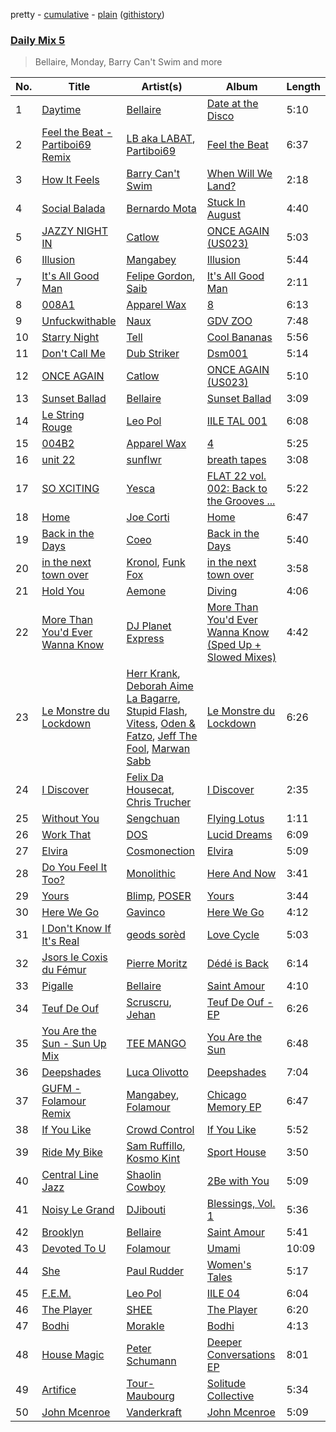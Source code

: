 pretty - [cumulative](/playlists/cumulative/Daily%20Mix%205.md) - [plain](/playlists/plain/37i9dQZF1E36TO0q54WsJv) ([githistory](https://github.githistory.xyz/vitokorn/spotify-playlist-archive/blob/master/playlists/plain/37i9dQZF1E36TO0q54WsJv))

### [Daily Mix 5](https://open.spotify.com/playlist/37i9dQZF1E36TO0q54WsJv)

> Bellaire, Monday, Barry Can't Swim and more

| No. | Title | Artist(s) | Album | Length |
|---|---|---|---|---|
| 1 | [Daytime](https://open.spotify.com/track/6h8c94zBXIJTbKuYWS6dXn) | [Bellaire](https://open.spotify.com/artist/6yeeXqk3RxV7l5DxmlXMnw) | [Date at the Disco](https://open.spotify.com/album/0EOAQUNVccnCTrrGf9Mfk9) | 5:10 |
| 2 | [Feel the Beat - Partiboi69 Remix](https://open.spotify.com/track/2wNEBBr52TumYRmtYH1ocC) | [LB aka LABAT](https://open.spotify.com/artist/02fHczhlgEBCCjzjsNvJAh), [Partiboi69](https://open.spotify.com/artist/0CutULGVZ24wOr1HHYoEOL) | [Feel the Beat](https://open.spotify.com/album/4izfgFschtwTedFJH5b4rO) | 6:37 |
| 3 | [How It Feels](https://open.spotify.com/track/3NZz7DWeVQesSOn6mO39F7) | [Barry Can't Swim](https://open.spotify.com/artist/0vTVU0KH0CVzijsoKGsTPl) | [When Will We Land?](https://open.spotify.com/album/5LASDBDtLLEt3QqVtgOoaM) | 2:18 |
| 4 | [Social Balada](https://open.spotify.com/track/7kqU7n3fTkGKrKAVNLjKSL) | [Bernardo Mota](https://open.spotify.com/artist/2mZVPsZy2qPDbHmMCrIpSD) | [Stuck In August](https://open.spotify.com/album/42icHwuB1DTgv7NtGMfWje) | 4:40 |
| 5 | [JAZZY NIGHT IN](https://open.spotify.com/track/3uQkx2Cr5A4HhHA5pK459p) | [Catlow](https://open.spotify.com/artist/0XxDrKbIfa9kLC5kUAuaD9) | [ONCE AGAIN (US023)](https://open.spotify.com/album/0BgrgpVWHUw5PSlqqwCLpW) | 5:03 |
| 6 | [Illusion](https://open.spotify.com/track/2hDnhOt4pn1uEP1N4YQUT6) | [Mangabey](https://open.spotify.com/artist/0IySrk0S2gbAoxaYyPHEZD) | [Illusion](https://open.spotify.com/album/2Li9ODcatpUeJ9S3DZHWD9) | 5:44 |
| 7 | [It's All Good Man](https://open.spotify.com/track/0JTvUlDFNgbrHoouTyHVQx) | [Felipe Gordon](https://open.spotify.com/artist/7rQKvsWUOJgXmInx2JuaXj), [Saib](https://open.spotify.com/artist/6N4HlHINMvoTyAL0yhBUCk) | [It's All Good Man](https://open.spotify.com/album/7KqSFWWbQKiTM9xZDxsS2W) | 2:11 |
| 8 | [008A1](https://open.spotify.com/track/4MCM6iff0STPETNF1K8as0) | [Apparel Wax](https://open.spotify.com/artist/2nlNttZvT9FlaPBIP1H4Io) | [8](https://open.spotify.com/album/0VjEHFit3Jh83caJw3gvw0) | 6:13 |
| 9 | [Unfuckwithable](https://open.spotify.com/track/2CLgOAuiE4esCtViPCfMrN) | [Naux](https://open.spotify.com/artist/0WG1OdtW1tP7pAPyS55BMV) | [GDV ZOO](https://open.spotify.com/album/7l8qz3JfJTHTYWjcc2PrYH) | 7:48 |
| 10 | [Starry Night](https://open.spotify.com/track/2vHgxqDNkshj8VWddFJQTt) | [Tell](https://open.spotify.com/artist/2GTGi2RC8sajDRwBXKpWYg) | [Cool Bananas](https://open.spotify.com/album/1UhLgi4cZtcV5V1HcUmaro) | 5:56 |
| 11 | [Don't Call Me](https://open.spotify.com/track/4O1OtsEPqzmdMbI8k8PSt3) | [Dub Striker](https://open.spotify.com/artist/02HQizs2N2mxDIW5B3gHY1) | [Dsm001](https://open.spotify.com/album/2w7P3V5B8lAmZd5y4ugN1D) | 5:14 |
| 12 | [ONCE AGAIN](https://open.spotify.com/track/7mwDyHlB7NIpldBNUKemNC) | [Catlow](https://open.spotify.com/artist/0XxDrKbIfa9kLC5kUAuaD9) | [ONCE AGAIN (US023)](https://open.spotify.com/album/0BgrgpVWHUw5PSlqqwCLpW) | 5:10 |
| 13 | [Sunset Ballad](https://open.spotify.com/track/7krneDaWsDdXN2Qt5AHxMA) | [Bellaire](https://open.spotify.com/artist/6yeeXqk3RxV7l5DxmlXMnw) | [Sunset Ballad](https://open.spotify.com/album/6Wk5CDla9XNKvAJHdAGqJP) | 3:09 |
| 14 | [Le String Rouge](https://open.spotify.com/track/2Bc3YBs0T2wRKSJhSkbOaR) | [Leo Pol](https://open.spotify.com/artist/2PBE0KQEqT34oYjjFyI9Mz) | [IILE TAL 001](https://open.spotify.com/album/79OHfsLPfkkipzFuZLmdmZ) | 6:08 |
| 15 | [004B2](https://open.spotify.com/track/2lEOVPOGSlxDn46xGjFARq) | [Apparel Wax](https://open.spotify.com/artist/2nlNttZvT9FlaPBIP1H4Io) | [4](https://open.spotify.com/album/3kCac3cXqpr7DKvQGCbQ1D) | 5:25 |
| 16 | [unit 22](https://open.spotify.com/track/34QqrwwHzJFkfD3Z8vbn7l) | [sunflwr](https://open.spotify.com/artist/1vXY7FiXJPu6j456ZcrtIF) | [breath tapes](https://open.spotify.com/album/4f9iuMf52RSUYb9vVx34pA) | 3:08 |
| 17 | [SO XCITING](https://open.spotify.com/track/7soEEo3UgAq6Eya4PZZAGB) | [Yesca](https://open.spotify.com/artist/0ZZlysmyFhg3yT6Pupdsff) | [FLAT 22 vol. 002: Back to the Grooves ...](https://open.spotify.com/album/3qEu1y25isEqV0NXMss8sx) | 5:22 |
| 18 | [Home](https://open.spotify.com/track/0fKVQ0g00EilTY6ybBDWPh) | [Joe Corti](https://open.spotify.com/artist/4JeuQpIA9IMvCBauVhS767) | [Home](https://open.spotify.com/album/1HJnDze8TgB398al8LlKpY) | 6:47 |
| 19 | [Back in the Days](https://open.spotify.com/track/7dfnhWFCXP3tOuZdQ4HGjl) | [Coeo](https://open.spotify.com/artist/3OoNpyvA82LedOZWG3WE8Z) | [Back in the Days](https://open.spotify.com/album/2pkAHzyNNZND9XeVSSPvFd) | 5:40 |
| 20 | [in the next town over](https://open.spotify.com/track/60G1HeFL1nPV06eHb6lLzB) | [Kronol](https://open.spotify.com/artist/13Bm2FdMEKw4x8BJXCL1MI), [Funk Fox](https://open.spotify.com/artist/3Ajn1b34ZTGezni7WCwjd4) | [in the next town over](https://open.spotify.com/album/1pHOUNOjbgF3qXzyhf9TCL) | 3:58 |
| 21 | [Hold You](https://open.spotify.com/track/48K735Rd3UQExzjXH004k1) | [Aemone](https://open.spotify.com/artist/4MhBp6uORVip31uN5ML96d) | [Diving](https://open.spotify.com/album/4p6R6nA8wwpKK44auPTAOe) | 4:06 |
| 22 | [More Than You'd Ever Wanna Know](https://open.spotify.com/track/59dRhZRn2B4RBgQ7vz1gzj) | [DJ Planet Express](https://open.spotify.com/artist/0nx9ai3o3Ba6bE3WHkEoQg) | [More Than You'd Ever Wanna Know (Sped Up + Slowed Mixes)](https://open.spotify.com/album/2UpnOmjJLAhrCxCHJODSSL) | 4:42 |
| 23 | [Le Monstre du Lockdown](https://open.spotify.com/track/6jT6jtD4wcOMiJBRWanKTc) | [Herr Krank](https://open.spotify.com/artist/6867qRW4fPy1KtxyeBIKkl), [Deborah Aime La Bagarre](https://open.spotify.com/artist/6jZ18ATjOFUAgDXX3H9x5w), [Stupid Flash](https://open.spotify.com/artist/6znD6BiFScMZLxzA9OfsUa), [Vitess](https://open.spotify.com/artist/5DIVjY3STr8n4tEoN0dmui), [Oden & Fatzo](https://open.spotify.com/artist/2YEnrpAWWaNRFumgde1lLH), [Jeff The Fool](https://open.spotify.com/artist/6ecEpamJKkgb4604pUpCTp), [Marwan Sabb](https://open.spotify.com/artist/4D3hA2Lltb14sEfNkSQOEw) | [Le Monstre du Lockdown](https://open.spotify.com/album/1iMhRPxThkJJhqCVoAOaD0) | 6:26 |
| 24 | [I Discover](https://open.spotify.com/track/74oBQ9l3m1Q32dAtQ4zrlb) | [Felix Da Housecat](https://open.spotify.com/artist/4rC8J4M4aOqsQSCP4yoyJI), [Chris Trucher](https://open.spotify.com/artist/5qtuQoZI8KbbCx3hD0MQ5D) | [I Discover](https://open.spotify.com/album/5IxqMn18v2DltVwchiRPpO) | 2:35 |
| 25 | [Without You](https://open.spotify.com/track/3YISDHl3jCty4jlnnb31Zq) | [Sengchuan](https://open.spotify.com/artist/3fZldMUilz5w2Fw95Pxqul) | [Flying Lotus](https://open.spotify.com/album/4rEnatbHdhIlYzwJyggmXK) | 1:11 |
| 26 | [Work That](https://open.spotify.com/track/1rpGNM3HGRHLnvykJ8SylB) | [DOS](https://open.spotify.com/artist/4H4hsVb7pwQOL6uY4ZcC09) | [Lucid Dreams](https://open.spotify.com/album/2dnkrJSaw9jlw9ooYldsYS) | 6:09 |
| 27 | [Elvira](https://open.spotify.com/track/000MgEBUnJ3y4zOyxYXiBs) | [Cosmonection](https://open.spotify.com/artist/752ZwPUx0lcLZyxgSQTL3D) | [Elvira](https://open.spotify.com/album/24DkMbllBton2g0ypRIlhP) | 5:09 |
| 28 | [Do You Feel It Too?](https://open.spotify.com/track/5dQoiKWoAxqIkVzHZsyOTN) | [Monolithic](https://open.spotify.com/artist/0bbPxPcaed3Td8DqCxBmBP) | [Here And Now](https://open.spotify.com/album/3AbrEl6mzSNa0ahehfxRiE) | 3:41 |
| 29 | [Yours](https://open.spotify.com/track/0Y3XaUfDXxHu9ka27hP6gx) | [Blimp](https://open.spotify.com/artist/3cMgbjmQ7G6UjuJ7nS0yzx), [POSER](https://open.spotify.com/artist/0Wq9bM8CbTRmKPtCxFxT8P) | [Yours](https://open.spotify.com/album/3KfFa2BZ8wUuQzW9dVFIdR) | 3:44 |
| 30 | [Here We Go](https://open.spotify.com/track/09VEisWJIGbPayEdAnwI4A) | [Gavinco](https://open.spotify.com/artist/7dUeQwfHuOEQGH5PbksGf6) | [Here We Go](https://open.spotify.com/album/3SKJ4hsCTNxQpkuXG2R7f3) | 4:12 |
| 31 | [I Don't Know If It's Real](https://open.spotify.com/track/6c2lr7ufiz99JPIGVSx0M3) | [geods sorèd](https://open.spotify.com/artist/3yq3xSfD0oy9BH1QZACETw) | [Love Cycle](https://open.spotify.com/album/2GdbVGlOeRUJ4KXXrGl16N) | 5:03 |
| 32 | [Jsors le Coxis du Fémur](https://open.spotify.com/track/0Du9m6QON2C76LOau8bHw0) | [Pierre Moritz](https://open.spotify.com/artist/6D3myJx3iTsDYgQlSqKqcv) | [Dédé is Back](https://open.spotify.com/album/6Xkk4KNCsEXEEd0HeDUp6G) | 6:14 |
| 33 | [Pigalle](https://open.spotify.com/track/5CDHvwyWILww0zjbgr40pk) | [Bellaire](https://open.spotify.com/artist/6yeeXqk3RxV7l5DxmlXMnw) | [Saint Amour](https://open.spotify.com/album/50LLfCGnmKyxIR6XuCG4nN) | 4:10 |
| 34 | [Teuf De Ouf](https://open.spotify.com/track/2hBVhIi4OIeRyZ0HK6oGcI) | [Scruscru](https://open.spotify.com/artist/1NUvSIBsDRPoLWeGgzkEkn), [Jehan](https://open.spotify.com/artist/30lqNqDMjo4lXEQ5Yhtwc5) | [Teuf De Ouf - EP](https://open.spotify.com/album/7IojODBIM7IGZWOT6CXyRr) | 6:26 |
| 35 | [You Are the Sun - Sun Up Mix](https://open.spotify.com/track/4PoTuDwU3SXGsxdxG0fpCO) | [TEE MANGO](https://open.spotify.com/artist/67tocPg0kong7iBiBWQiFH) | [You Are the Sun](https://open.spotify.com/album/2uR2gF9PubnLliDouxJ25j) | 6:48 |
| 36 | [Deepshades](https://open.spotify.com/track/7I7VoqN3vtfqaOPAMrH7eG) | [Luca Olivotto](https://open.spotify.com/artist/6TKBUwZ48ncE6FbhT5ACzj) | [Deepshades](https://open.spotify.com/album/4a4hTjxNgLKGNEd5zpVsZR) | 7:04 |
| 37 | [GUFM - Folamour Remix](https://open.spotify.com/track/6C5yEyjifT44HBmq1Zr3Oo) | [Mangabey](https://open.spotify.com/artist/0IySrk0S2gbAoxaYyPHEZD), [Folamour](https://open.spotify.com/artist/6pJY5At9SiMpAOBrw9YosS) | [Chicago Memory EP](https://open.spotify.com/album/1JlkzEAggCxuAtLrptQc4v) | 6:47 |
| 38 | [If You Like](https://open.spotify.com/track/4CuQDjXL1Dbi5euu6Vcan7) | [Crowd Control](https://open.spotify.com/artist/1vC5TVxVBiFxGAZRps32PO) | [If You Like](https://open.spotify.com/album/3NU1N7jYoJPogKQFarCVHF) | 5:52 |
| 39 | [Ride My Bike](https://open.spotify.com/track/6iU5QdwmP48u4YluirDcVD) | [Sam Ruffillo](https://open.spotify.com/artist/22x2iswjXGmDEkCJcUKYiy), [Kosmo Kint](https://open.spotify.com/artist/5xPHGeNecDlCoEezCF2bWn) | [Sport House](https://open.spotify.com/album/3pgeqjoDr52mqXquVwuMkv) | 3:50 |
| 40 | [Central Line Jazz](https://open.spotify.com/track/4qGctlEjOrJawFRBkLKUXP) | [Shaolin Cowboy](https://open.spotify.com/artist/3SLV96o2Xa4oOZpSl5FwgD) | [2Be with You](https://open.spotify.com/album/2V0C3qToghEh9hTjwEAy5k) | 5:09 |
| 41 | [Noisy Le Grand](https://open.spotify.com/track/1OhGTQND7L4Hq664vesd1X) | [DJibouti](https://open.spotify.com/artist/2PyUWRpP3uy6MrZB1rPxQw) | [Blessings, Vol. 1](https://open.spotify.com/album/5phEvgJwX1IFGGI5y0yHLg) | 5:36 |
| 42 | [Brooklyn](https://open.spotify.com/track/209OpnjXhEHvdUSpAjBPmh) | [Bellaire](https://open.spotify.com/artist/6yeeXqk3RxV7l5DxmlXMnw) | [Saint Amour](https://open.spotify.com/album/50LLfCGnmKyxIR6XuCG4nN) | 5:41 |
| 43 | [Devoted To U](https://open.spotify.com/track/6ERdPHlTmbSsNvSn7XlkzK) | [Folamour](https://open.spotify.com/artist/6pJY5At9SiMpAOBrw9YosS) | [Umami](https://open.spotify.com/album/6om5wLwMEeQcY1Uwlh7Oel) | 10:09 |
| 44 | [She](https://open.spotify.com/track/39QOddkA51ww0ar8tA6DqL) | [Paul Rudder](https://open.spotify.com/artist/6D7uBJGX1cmnzG3EBkzegk) | [Women's Tales](https://open.spotify.com/album/7B0ZF1NjC6XGFY3WUz2Sj4) | 5:17 |
| 45 | [F.E.M.](https://open.spotify.com/track/6tBvI4xkg807GtncnwzTN3) | [Leo Pol](https://open.spotify.com/artist/2PBE0KQEqT34oYjjFyI9Mz) | [IILE 04](https://open.spotify.com/album/4iOCB2IwWUuvavJMjh4EaF) | 6:04 |
| 46 | [The Player](https://open.spotify.com/track/0t3XNqFtZGcZpNGk51TWas) | [SHEE](https://open.spotify.com/artist/1jrRLqDsOOKIagQXYPq2Iv) | [The Player](https://open.spotify.com/album/0mNhomC5BOfbWpcarXFgQb) | 6:20 |
| 47 | [Bodhi](https://open.spotify.com/track/5RIbsj6hr8GaHgPBBbTnz0) | [Morakle](https://open.spotify.com/artist/61y6w6H60Xm87eRHuGAhyj) | [Bodhi](https://open.spotify.com/album/0loM4KSaBLjxUctOIasAuW) | 4:13 |
| 48 | [House Magic](https://open.spotify.com/track/1wYVHbd2iJ5Z99yTxVmFyY) | [Peter Schumann](https://open.spotify.com/artist/53xUjVBCaTHEXSrFFnup3I) | [Deeper Conversations EP](https://open.spotify.com/album/4qubW0lYGdGpUwpCqlShpR) | 8:01 |
| 49 | [Artifice](https://open.spotify.com/track/5TqP7F2nsE9F95EFkgFX24) | [Tour-Maubourg](https://open.spotify.com/artist/7sbDfGq4RVRz6cEt5PH4Su) | [Solitude Collective](https://open.spotify.com/album/2KBEdXhiZtl1ZvfGUqtBYt) | 5:34 |
| 50 | [John Mcenroe](https://open.spotify.com/track/3iS9xW3Jue85yChwSzklLF) | [Vanderkraft](https://open.spotify.com/artist/50n1ojvOLA4gotQIBZhKyY) | [John Mcenroe](https://open.spotify.com/album/0OFk3Wlkub55JcN2bbY1hE) | 5:09 |
